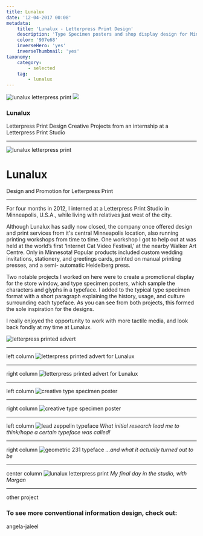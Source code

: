 ```yaml
---
title: Lunalux
date: '12-04-2017 00:08'
metadata:
    title: 'Lunalux - Letterpress Print Design'
    description: 'Type Specimen posters and shop display design for Minneapolis Letterpress Print Studio, Lunalux'
    color: '907e68'
    inverseHero: 'yes'
    inverseThumbnail: 'yes'
taxonomy:
    category:
        - selected
    tag:
        - lunalux
---
```


![lunalux letterpress print](lunalux-header_fade.jpg)
![](Lunalux-featured.jpg)
### Lunalux
Letterpress Print Design
Creative Projects from an internship at a Letterpress Print Studio

---

![lunalux letterpress print](lunalux-header_fade.jpg)
# Lunalux
Design and Promotion for Letterpress Print

---

For four months in 2012, I interned at a Letterpress Print Studio in Minneapolis, U.S.A., while living with relatives just west of the city.

Although Lunalux has sadly now closed, the company once offered design and print services from it's central Minneapolis location, also running printing workshops from time to time. One workshop I got to help out at was held at the world’s first ‘Internet Cat Video Festival,’ at the nearby Walker Art Centre. Only in Minnesota! Popular products included custom wedding invitations, stationery, and greetings cards, printed on manual printing presses, and a semi- automatic Heidelberg press.

Two notable projects I worked on here were to create a promotional display for the store window, and type specimen posters, which sample the characters and glyphs in a typeface. I added to the typical type specimen format with a short paragraph explaining the history, usage, and culture surrounding each typeface. As you can see from both projects, this formed the sole inspiration for the designs.

I really enjoyed the opportunity to work with more tactile media, and look back fondly at my time at Lunalux.

![letterpress printed advert](lunalux-display.jpg)

---

left column
![letterpress printed advert for Lunalux](lunalux-wanted.jpg)

---

right column
![letterpress printed advert for Lunalux](lunalux-rolled.jpg)

---

left column
![creative type specimen poster](lunalux-Geometric-231.jpg)

---

right column
![creative type specimen poster](lunalux-French-Clarendon.jpg)

---

left column
![lead zeppelin typeface](lunalux-lead-zeppelin_info.jpg)
_What initial research lead me to think/hope a certain typeface was called!_

---

right column
![geometric 231 typeface](lunalux-geometric-231_info.jpg)
_...and what it actually turned out to be_

---

center column
![lunalux letterpress print](lunalux-studio.jpg)
_My final day in the studio, with Morgan_

---

other project
### To see more conventional information design, check out:
angela-jaleel

